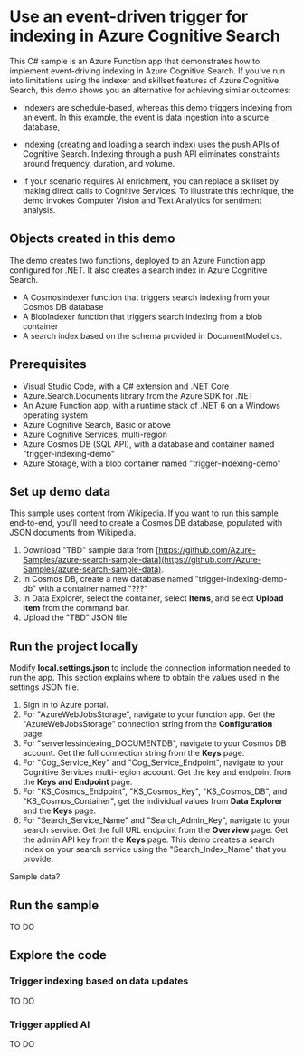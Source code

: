 # Use an event-driven trigger for indexing in Azure Cognitive Search

This C# sample is an Azure Function app that demonstrates how to implement event-driving indexing in Azure Cognitive Search. If you've run into limitations using the indexer and skillset features of Azure Cognitive Search, this demo shows you an alternative for achieving similar outcomes:

+ Indexers are schedule-based, whereas this demo triggers indexing from an event. In this example, the event is data ingestion into a source database,

+ Indexing (creating and loading a search index) uses the push APIs of Cognitive Search. Indexing through a push API eliminates constraints around frequency, duration, and volume.

+ If your scenario requires AI enrichment, you can replace a skillset by making direct calls to Cognitive Services. To illustrate this technique, the demo invokes Computer Vision and Text Analytics for sentiment analysis.

## Objects created in this demo

The demo creates two functions, deployed to an Azure Function app configured for .NET. It also creates a search index in Azure Cognitive Search.

+ A CosmosIndexer function that triggers search indexing from your Cosmos DB database
+ A BlobIndexer function that triggers search indexing from a blob container
+ A search index based on the schema provided in DocumentModel.cs.

## Prerequisites

+ Visual Studio Code, with a C# extension and .NET Core
+ Azure.Search.Documents library from the Azure SDK for .NET
+ An Azure Function app, with a runtime stack of .NET 6 on a Windows operating system
+ Azure Cognitive Search, Basic or above
+ Azure Cognitive Services, multi-region
+ Azure Cosmos DB (SQL API), with a database and container named "trigger-indexing-demo"
+ Azure Storage, with a blob container named "trigger-indexing-demo"

## Set up demo data

This sample uses content from Wikipedia. If you want to run this sample end-to-end, you'll need to create a Cosmos DB database, populated with JSON documents from Wikipedia.

1. Download "TBD" sample data from [https://github.com/Azure-Samples/azure-search-sample-data](https://github.com/Azure-Samples/azure-search-sample-data).
1. In Cosmos DB, create a new database named "trigger-indexing-demo-db" with a container named "???"
1. In Data Explorer, select the container, select **Items**, and select **Upload Item** from the command bar.
1. Upload the "TBD" JSON file.

## Run the project locally

Modify **local.settings.json** to include the connection information needed to run the app. This section explains where to obtain the values used in the settings JSON file.

1. Sign in to Azure portal.
1. For "AzureWebJobsStorage", navigate to your function app. Get the "AzureWebJobsStorage" connection string from the **Configuration** page.
1. For "serverlessindexing_DOCUMENTDB", navigate to your Cosmos DB account. Get the full connection string from the **Keys** page.
1. For "Cog_Service_Key" and "Cog_Service_Endpoint", navigate to your Cognitive Services multi-region account. Get the key and endpoint from the **Keys and Endpoint** page.
1. For "KS_Cosmos_Endpoint", "KS_Cosmos_Key", "KS_Cosmos_DB", and "KS_Cosmos_Container", get the individual values from **Data Explorer** and the **Keys** page. 
1. For "Search_Service_Name" and "Search_Admin_Key", navigate to your search service. Get the full URL endpoint from the **Overview** page. Get the admin API key from the **Keys** page. This demo creates a search index on your search service using the "Search_Index_Name" that you provide.


Sample data?

## Run the sample

TO DO

## Explore the code

### Trigger indexing based on data updates

TO DO

### Trigger applied AI

TO DO

